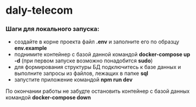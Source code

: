 # daly-telecom
### Шаги для локального запуска:
- создайте в корне проекта файл **.env** и заполните его по образцу **env.example**
- поднимите контейнер с базой данной командой **docker-compose up -d** (при первом запуске возможно понадобится **sudo**)
- для формирования структуры БД подключитесь к базе данных и выполните запросы из файлов, лежащих в папке **sql**
- запустите приложение командой **npm run dev**

По окончании работы не забудте остановить контейнер с базой данных командой **docker-compose down**
